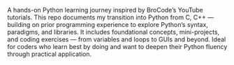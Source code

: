 A hands-on Python learning journey inspired by BroCode’s YouTube tutorials.
This repo documents my transition into Python from C, C++
— building on prior programming experience to explore Python’s syntax, paradigms, and libraries. It includes foundational concepts, mini-projects, and coding exercises 
— from variables and loops to GUIs and beyond. Ideal for coders who learn best by doing and want to deepen their Python fluency through practical application.

